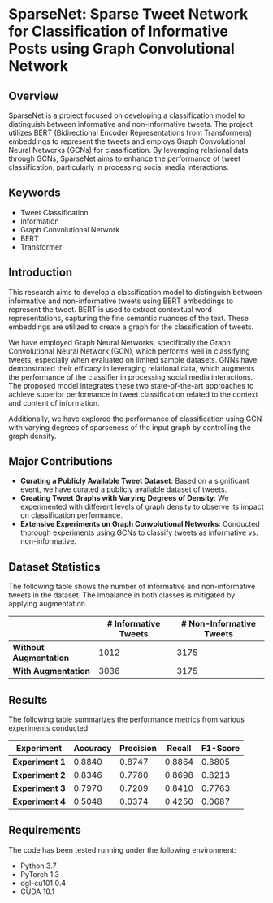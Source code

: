 # SparseNet: Sparse Tweet Network for Classification of Informative Posts using Graph Convolutional Network

## Overview
SparseNet is a project focused on developing a classification model to distinguish between informative and non-informative tweets. The project utilizes BERT (Bidirectional Encoder Representations from Transformers) embeddings to represent the tweets and employs Graph Convolutional Neural Networks (GCNs) for classification. By leveraging relational data through GCNs, SparseNet aims to enhance the performance of tweet classification, particularly in processing social media interactions.

## Keywords
- Tweet Classification
- Information
- Graph Convolutional Network
- BERT
- Transformer

## Introduction
This research aims to develop a classification model to distinguish between informative and non-informative tweets using BERT embeddings to represent the tweet. BERT is used to extract contextual word representations, capturing the fine semantic nuances of the text. These embeddings are utilized to create a graph for the classification of tweets.

We have employed Graph Neural Networks, specifically the Graph Convolutional Neural Network (GCN), which performs well in classifying tweets, especially when evaluated on limited sample datasets. GNNs have demonstrated their efficacy in leveraging relational data, which augments the performance of the classifier in processing social media interactions. The proposed model integrates these two state-of-the-art approaches to achieve superior performance in tweet classification related to the context and content of information.

Additionally, we have explored the performance of classification using GCN with varying degrees of sparseness of the input graph by controlling the graph density.

## Major Contributions
- **Curating a Publicly Available Tweet Dataset**: Based on a significant event, we have curated a publicly available dataset of tweets.
- **Creating Tweet Graphs with Varying Degrees of Density**: We experimented with different levels of graph density to observe its impact on classification performance.
- **Extensive Experiments on Graph Convolutional Networks**: Conducted thorough experiments using GCNs to classify tweets as informative vs. non-informative.

## Dataset Statistics
The following table shows the number of informative and non-informative tweets in the dataset. The imbalance in both classes is mitigated by applying augmentation.

|                      | **# Informative Tweets** | **# Non-Informative Tweets** |
|----------------------|--------------------------|------------------------------|
| **Without Augmentation** | 1012                     | 3175                         |
| **With Augmentation**    | 3036                     | 3175                         |

## Results
The following table summarizes the performance metrics from various experiments conducted:

| **Experiment** | **Accuracy** | **Precision** | **Recall** | **F1-Score** |
|----------------|--------------|---------------|------------|--------------|
| **Experiment 1** | 0.8840       | 0.8747        | 0.8864     | 0.8805       |
| **Experiment 2** | 0.8346       | 0.7780        | 0.8698     | 0.8213       |
| **Experiment 3** | 0.7970       | 0.7209        | 0.8410     | 0.7763       |
| **Experiment 4** | 0.5048       | 0.0374        | 0.4250     | 0.0687       |

## Requirements
The code has been tested running under the following environment:
- Python 3.7
- PyTorch 1.3
- dgl-cu101 0.4
- CUDA 10.1

